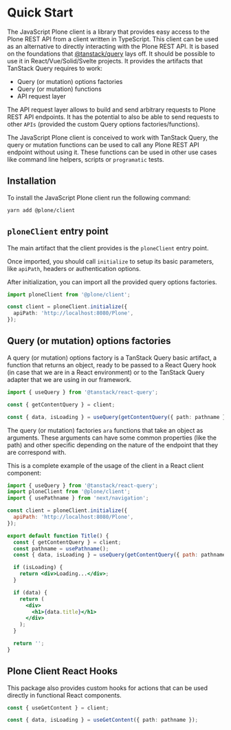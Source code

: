 # Quick Start

The JavaScript Plone client is a library that provides easy access to the Plone REST API from a client written in TypeScript.
This client can be used as an alternative to directly interacting with the Plone REST API.
It is based on the foundations that [@tanstack/query](https://tanstack.com/query/latest) lays off.
It should be possible to use it in React/Vue/Solid/Svelte projects.
It provides the artifacts that TanStack Query requires to work:

- Query (or mutation) options factories
- Query (or mutation) functions
- API request layer

The API request layer allows to build and send arbitrary requests to Plone REST API endpoints.
It has the potential to also be able to send requests to other `APIs` (provided the custom Query options factories/functions).

The JavaScript Plone client is conceived to work with TanStack Query, the query or mutation functions can be used to call any Plone REST API endpoint without using it.
These functions can be used in other use cases like command line helpers, scripts or `programatic` tests.

## Installation​

To install the JavaScript Plone client run the following command:

```shell
yarn add @plone/client
```

## `ploneClient` entry point

The main artifact that the client provides is the `ploneClient` entry point.

Once imported, you should call `initialize` to setup its basic parameters, like `apiPath`, headers or authentication options.

After initialization, you can import all the provided query options factories.

```ts
import ploneClient from '@plone/client';

const client = ploneClient.initialize({
  apiPath: 'http://localhost:8080/Plone',
});
```

## Query (or mutation) options factories

A query (or mutation) options factory is a TanStack Query basic artifact, a function that returns an object, ready to be passed to a React Query hook (in case that we are in a React environment) or to the TanStack Query adapter that we are using in our framework.

```ts
import { useQuery } from '@tanstack/react-query';

const { getContentQuery } = client;

const { data, isLoading } = useQuery(getContentQuery({ path: pathname }));
```

The query (or mutation) factories `ara` functions that take an object as arguments.
These arguments can have some common properties (like the path) and other specific depending on the nature of the endpoint that they are correspond with.

This is a complete example of the usage of the client in a React client component:

```jsx
import { useQuery } from '@tanstack/react-query';
import ploneClient from '@plone/client';
import { usePathname } from 'next/navigation';

const client = ploneClient.initialize({
  apiPath: 'http://localhost:8080/Plone',
});

export default function Title() {
  const { getContentQuery } = client;
  const pathname = usePathname();
  const { data, isLoading } = useQuery(getContentQuery({ path: pathname }));

  if (isLoading) {
    return <div>Loading...</div>;
  }

  if (data) {
    return (
      <div>
        <h1>{data.title}</h1>
      </div>
    );
  }

  return '';
}
```

## Plone Client React Hooks

This package also provides custom hooks for actions that can be used directly in functional React components.

```ts
const { useGetContent } = client;

const { data, isLoading } = useGetContent({ path: pathname });
```
